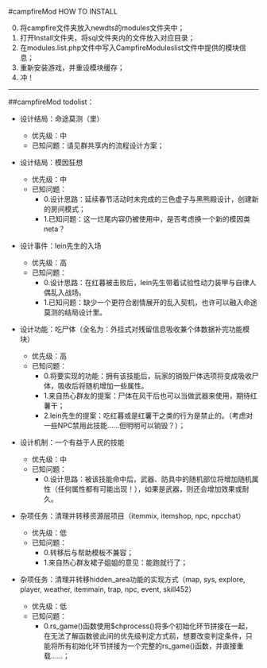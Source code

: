 #campfireMod HOW TO INSTALL

0. 将campfire文件夹放入newdts的modules文件夹中；
1. 打开Install文件夹，将sql文件夹内的文件放入对应目录；
2. 在modules.list.php文件中写入CampfireModuleslist文件中提供的模块信息；
3. 重新安装游戏，并重设模块缓存；
4. 冲！

---

##campfireMod todolist：

- 设计结局：命途莫测（里）
   - 优先级：中
   - 已知问题：请见群共享内的流程设计方案；

- 设计结局：模因狂想
   - 优先级：中
   - 已知问题：
     - 0.设计思路：延续春节活动时未完成的三色虚子与黑熊殿设计，创建新的房间模式；
     - 1.已知问题：这一烂尾内容仍被使用中，是否考虑换一个新的模因类neta？

- 设计事件：lein先生的入场
   - 优先级：高
   - 已知问题：
     - 0.设计思路：在红暮被击败后，lein先生带着试验性动力装甲与自律人偶乱入战场。
     - 1.已知问题：缺少一个更符合剧情展开的乱入契机，也许可以融入命途莫测的结局设计里。

- 设计功能：吃尸体（全名为：外挂式对残留信息吸收兼个体数据补完功能模块）
   - 优先级：高
   - 已知问题：
      - 0.将要实现的功能：拥有该技能后，玩家的销毁尸体选项将变成吸收尸体，吸收后将随机增加一些属性。
      - 1.来自热心群友的提案：尸体在风干后也可以当做武器来使用，期待红薯干；
      - 2.lein先生的提案：吃红暮或是红薯干之类的行为是禁止的。（考虑对一些NPC禁用此技能……但明明可以销毁？）；  

- 设计机制：一个有益于人民的技能
   - 优先级：中
   - 已知问题：
      - 0.设计思路：被该技能命中后，武器、防具中的随机部位将增加随机属性（任何属性都有可能出现！），如果是武器，则还会增加效果或耐久。

- 杂项任务：清理并转移资源层项目（itemmix, itemshop, npc, npcchat）
   - 优先级：低
   - 已知问题：
      - 0.转移后与帮助模板不兼容；
      - 1.来自热心群友裙子姐姐的意见：能跑就行了；

- 杂项任务：清理并转移hidden_area功能的实现方式（map, sys, explore, player, weather, itemmain, trap,  npc, event, skill452）
   - 优先级：低
   - 已知问题：
      - 0.rs_game()函数使用$chprocess()将多个初始化环节拼接在一起，在无法了解函数彼此间的优先级判定方式前，想要改变判定条件，只能将所有初始化环节拼接为一个完整的rs_game()函数，并直接重载……；
